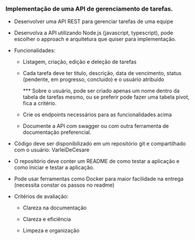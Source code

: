 ### Implementação de uma API de gerenciamento de tarefas.

- Desenvolver uma API REST para gerenciar tarefas de uma equipe

- Desenvolva a API utilizando Node.js (javascript, typescript), pode escolher o approach e arquitetura que quiser para implementação.

- Funcionalidades:

    - Listagem, criação, edição e deleção de tarefas

    -  Cada tarefa deve ter titulo, descrição, data de vencimento, status (pendente, em progresso, concluido) e o usuário atribuído

        *** Sobre o usuário, pode ser criado apenas um nome dentro da
        tabela de tarefas mesmo, ou se preferir pode fazer uma tabela
        pivot, fica a critério.

    - Crie os endpoints necessários para as funcionalidades acima

    - Documente a API com swagger ou com outra ferramenta de documentação preferencial.

- Código deve ser disponibilizado em um repositório git e compartilhado com o usuário: VarleiDeCesare

- O repositório deve conter um README de como testar a aplicação e como iniciar e testar a aplicação.

- Pode usar ferramentas como Docker para maior facilidade na entrega (necessita constar os passos no readme)

- Critérios de avaliação:

    - Clareza na documentação

    - Clareza e eficiência

    - Limpeza e organização